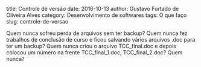 title: Controle de versão
date: 2016-10-13
author: Gustavo Furtado de Oliveira Alves
category: Desenvolvimento de softwares
tags: O que faço
slug: controle-de-versao

Quem nunca sofreu perda de arquivos sem ter backup?
Quem nunca fez trabalhos de conclusão de curso e ficou salvando vários arquivos .doc para ter um backup?
Quem nunca criou o arquivo TCC\_final.doc e depois colocou um número na frente TCC\_final\_1.doc, TCC\_final\_2.doc?
Quem nunca?

